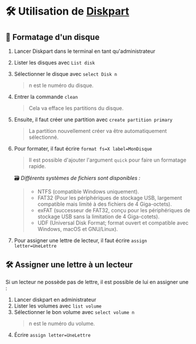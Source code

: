 # 🛠️ Utilisation de [Diskpart](https://docs.microsoft.com/fr-fr/windows-server/administration/windows-commands/diskpart)

## 💽 Formatage d'un disque

1. Lancer Diskpart dans le terminal en tant qu'administrateur
2. Lister les disques avec `List disk`
3. Sélectionner le disque avec `select Disk n`
    > n est le numéro du disque.
4. Entrer la commande `clean`
    > Cela va efface les partitions du disque.
5. Ensuite, il faut créer une partition avec `create partition primary`
    > La partition nouvellement créer va être automatiquement sélectionné.
6. Pour formater, il faut écrire `format fs=X label=MonDisque`  
    > Il est possible d'ajouter l'argument `quick` pour faire un formatage rapide.

    🗃️ _Différents systèmes de fichiers sont disponibles :_
    >
    > - NTFS (compatible Windows uniquement).
    > - FAT32 (Pour les périphériques de stockage USB, largement compatible mais limité à des fichiers de 4 Giga-octets).
    > - exFAT (successeur de FAT32, conçu pour les périphériques de stockage USB sans la limitation de 4 Giga-cotets).
    > - UDF (Universal Disk Format; format ouvert et compatible avec Windows, macOS et GNU/Linux).

7.  Pour assigner une lettre de lecteur, il faut écrire `assign letter=UneLettre`

## 🛠️ Assigner une lettre à un lecteur

Si un lecteur ne possède pas de lettre, il est possible de lui en assigner une :

1. Lancer diskpart en administrateur
2. Lister les volumes avec `list volume`
3. Sélectionner le bon volume avec `select volume n`  
    > n est le numéro du volume.
4. Écrire `assign letter=UneLettre`

